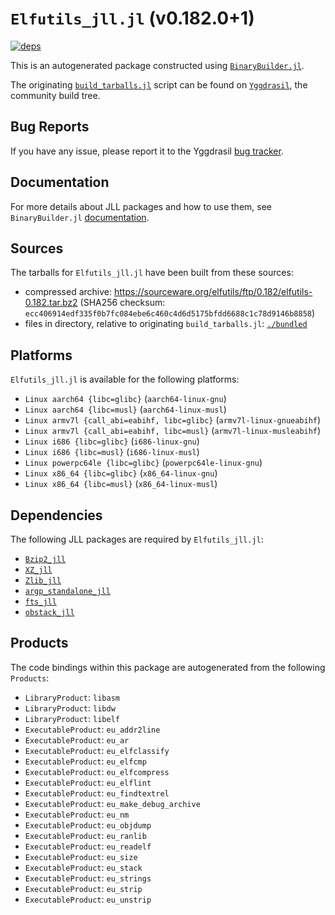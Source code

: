 # `Elfutils_jll.jl` (v0.182.0+1)

[![deps](https://juliahub.com/docs/Elfutils_jll/deps.svg)](https://juliahub.com/ui/Packages/Elfutils_jll/SV7Zj?page=2)

This is an autogenerated package constructed using [`BinaryBuilder.jl`](https://github.com/JuliaPackaging/BinaryBuilder.jl).

The originating [`build_tarballs.jl`](https://github.com/JuliaPackaging/Yggdrasil/blob/ff783d4de309ff9b32fb4405be4c38b0e7301516/E/Elfutils/build_tarballs.jl) script can be found on [`Yggdrasil`](https://github.com/JuliaPackaging/Yggdrasil/), the community build tree.

## Bug Reports

If you have any issue, please report it to the Yggdrasil [bug tracker](https://github.com/JuliaPackaging/Yggdrasil/issues).

## Documentation

For more details about JLL packages and how to use them, see `BinaryBuilder.jl` [documentation](https://docs.binarybuilder.org/stable/jll/).

## Sources

The tarballs for `Elfutils_jll.jl` have been built from these sources:

* compressed archive: https://sourceware.org/elfutils/ftp/0.182/elfutils-0.182.tar.bz2 (SHA256 checksum: `ecc406914edf335f0b7fc084ebe6c460c4d6d5175bfdd6688c1c78d9146b8858`)
* files in directory, relative to originating `build_tarballs.jl`: [`./bundled`](https://github.com/JuliaPackaging/Yggdrasil/tree/ff783d4de309ff9b32fb4405be4c38b0e7301516/E/Elfutils/bundled)

## Platforms

`Elfutils_jll.jl` is available for the following platforms:

* `Linux aarch64 {libc=glibc}` (`aarch64-linux-gnu`)
* `Linux aarch64 {libc=musl}` (`aarch64-linux-musl`)
* `Linux armv7l {call_abi=eabihf, libc=glibc}` (`armv7l-linux-gnueabihf`)
* `Linux armv7l {call_abi=eabihf, libc=musl}` (`armv7l-linux-musleabihf`)
* `Linux i686 {libc=glibc}` (`i686-linux-gnu`)
* `Linux i686 {libc=musl}` (`i686-linux-musl`)
* `Linux powerpc64le {libc=glibc}` (`powerpc64le-linux-gnu`)
* `Linux x86_64 {libc=glibc}` (`x86_64-linux-gnu`)
* `Linux x86_64 {libc=musl}` (`x86_64-linux-musl`)

## Dependencies

The following JLL packages are required by `Elfutils_jll.jl`:

* [`Bzip2_jll`](https://github.com/JuliaBinaryWrappers/Bzip2_jll.jl)
* [`XZ_jll`](https://github.com/JuliaBinaryWrappers/XZ_jll.jl)
* [`Zlib_jll`](https://github.com/JuliaBinaryWrappers/Zlib_jll.jl)
* [`argp_standalone_jll`](https://github.com/JuliaBinaryWrappers/argp_standalone_jll.jl)
* [`fts_jll`](https://github.com/JuliaBinaryWrappers/fts_jll.jl)
* [`obstack_jll`](https://github.com/JuliaBinaryWrappers/obstack_jll.jl)

## Products

The code bindings within this package are autogenerated from the following `Products`:

* `LibraryProduct`: `libasm`
* `LibraryProduct`: `libdw`
* `LibraryProduct`: `libelf`
* `ExecutableProduct`: `eu_addr2line`
* `ExecutableProduct`: `eu_ar`
* `ExecutableProduct`: `eu_elfclassify`
* `ExecutableProduct`: `eu_elfcmp`
* `ExecutableProduct`: `eu_elfcompress`
* `ExecutableProduct`: `eu_elflint`
* `ExecutableProduct`: `eu_findtextrel`
* `ExecutableProduct`: `eu_make_debug_archive`
* `ExecutableProduct`: `eu_nm`
* `ExecutableProduct`: `eu_objdump`
* `ExecutableProduct`: `eu_ranlib`
* `ExecutableProduct`: `eu_readelf`
* `ExecutableProduct`: `eu_size`
* `ExecutableProduct`: `eu_stack`
* `ExecutableProduct`: `eu_strings`
* `ExecutableProduct`: `eu_strip`
* `ExecutableProduct`: `eu_unstrip`
